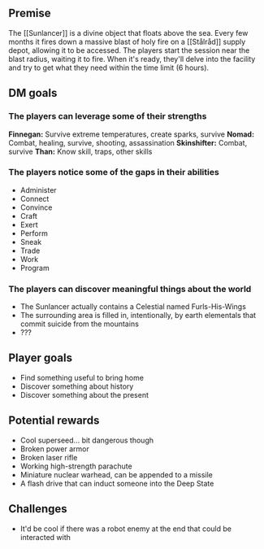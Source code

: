 ## Premise
The [[Sunlancer]] is a divine object that floats above the sea. Every few months it fires down a massive blast of holy fire on a [[Stålråd]] supply depot, allowing it to be accessed. The players start the session near the blast radius, waiting it to fire. When it's ready, they'll delve into the facility and try to get what they need within the time limit (6 hours).
## DM goals
### The players can leverage some of their strengths
**Finnegan:** Survive extreme temperatures, create sparks, survive
**Nomad:** Combat, healing, survive, shooting, assassination
**Skinshifter:** Combat, survive
**Than:** Know skill, traps, other skills
### The players notice some of the gaps in their abilities
- Administer
- Connect
- Convince
- Craft
- Exert
- Perform
- Sneak
- Trade
- Work
- Program
### The players can discover meaningful things about the world
- The Sunlancer actually contains a Celestial named Furls-His-Wings
- The surrounding area is filled in, intentionally, by earth elementals that commit suicide from the mountains
- ???
## Player goals
- Find something useful to bring home
- Discover something about history
- Discover something about the present
## Potential rewards
- Cool superseed... bit dangerous though
- Broken power armor
- Broken laser rifle
- Working high-strength parachute
- Miniature nuclear warhead, can be appended to a missile
- A flash drive that can induct someone into the Deep State
## Challenges
- It'd be cool if there was a robot enemy at the end that could be interacted with 